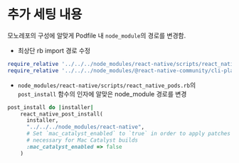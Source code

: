 # 추가 세팅 내용

모노레포의 구성에 알맞게 Podfile 내 `node_module`의 경로를 변경함.

- 최상단 rb import 경로 수정

```rb
require_relative '../../../node_modules/react-native/scripts/react_native_pods'
require_relative '../../../node_modules/@react-native-community/cli-platform-ios/native_modules'

```

- `node_modules/react-native/scripts/react_native_pods.rb`의 `post_install` 함수의 인자에 알맞은 node_module 경로를 변경

```rb
post_install do |installer|
    react_native_post_install(
      installer,
      "../../../node_modules/react-native",
      # Set `mac_catalyst_enabled` to `true` in order to apply patches
      # necessary for Mac Catalyst builds
      :mac_catalyst_enabled => false
    )
```

